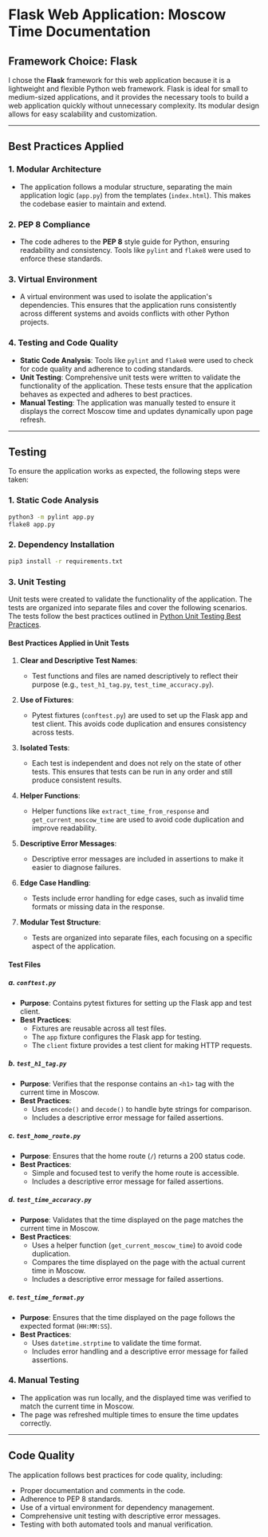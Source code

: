 # Flask Web Application: Moscow Time Documentation

## Framework Choice: Flask

I chose the **Flask** framework for this web application because it is a lightweight and flexible Python web framework. Flask is ideal for small to medium-sized applications, and it provides the necessary tools to build a web application quickly without unnecessary complexity. Its modular design allows for easy scalability and customization.

---

## Best Practices Applied

### 1. **Modular Architecture**

- The application follows a modular structure, separating the main application logic (`app.py`) from the templates (`index.html`). This makes the codebase easier to maintain and extend.

### 2. **PEP 8 Compliance**

- The code adheres to the **PEP 8** style guide for Python, ensuring readability and consistency. Tools like `pylint` and `flake8` were used to enforce these standards.

### 3. **Virtual Environment**

- A virtual environment was used to isolate the application's dependencies. This ensures that the application runs consistently across different systems and avoids conflicts with other Python projects.

### 4. **Testing and Code Quality**

- **Static Code Analysis**: Tools like `pylint` and `flake8` were used to check for code quality and adherence to coding standards.
- **Unit Testing**: Comprehensive unit tests were written to validate the functionality of the application. These tests ensure that the application behaves as expected and adheres to best practices.
- **Manual Testing**: The application was manually tested to ensure it displays the correct Moscow time and updates dynamically upon page refresh.

---

## Testing

To ensure the application works as expected, the following steps were taken:

### **1. Static Code Analysis**

```bash
python3 -m pylint app.py
flake8 app.py
```

### **2. Dependency Installation**

```bash
pip3 install -r requirements.txt
```

### **3. Unit Testing**

Unit tests were created to validate the functionality of the application. The tests are organized into separate files and cover the following scenarios. The tests follow the best practices outlined in [Python Unit Testing Best Practices](https://pytest-with-eric.com/introduction/python-unit-testing-best-practices/).

#### **Best Practices Applied in Unit Tests**

1. **Clear and Descriptive Test Names**:
   - Test functions and files are named descriptively to reflect their purpose (e.g., `test_h1_tag.py`, `test_time_accuracy.py`).

2. **Use of Fixtures**:
   - Pytest fixtures (`conftest.py`) are used to set up the Flask app and test client. This avoids code duplication and ensures consistency across tests.

3. **Isolated Tests**:
   - Each test is independent and does not rely on the state of other tests. This ensures that tests can be run in any order and still produce consistent results.

4. **Helper Functions**:
   - Helper functions like `extract_time_from_response` and `get_current_moscow_time` are used to avoid code duplication and improve readability.

5. **Descriptive Error Messages**:
   - Descriptive error messages are included in assertions to make it easier to diagnose failures.

6. **Edge Case Handling**:
   - Tests include error handling for edge cases, such as invalid time formats or missing data in the response.

7. **Modular Test Structure**:
   - Tests are organized into separate files, each focusing on a specific aspect of the application.

#### **Test Files**

##### **a. `conftest.py`**

- **Purpose**: Contains pytest fixtures for setting up the Flask app and test client.
- **Best Practices**:
  - Fixtures are reusable across all test files.
  - The `app` fixture configures the Flask app for testing.
  - The `client` fixture provides a test client for making HTTP requests.

##### **b. `test_h1_tag.py`**

- **Purpose**: Verifies that the response contains an `<h1>` tag with the current time in Moscow.
- **Best Practices**:
  - Uses `encode()` and `decode()` to handle byte strings for comparison.
  - Includes a descriptive error message for failed assertions.

##### **c. `test_home_route.py`**

- **Purpose**: Ensures that the home route (`/`) returns a 200 status code.
- **Best Practices**:
  - Simple and focused test to verify the home route is accessible.
  - Includes a descriptive error message for failed assertions.

##### **d. `test_time_accuracy.py`**

- **Purpose**: Validates that the time displayed on the page matches the current time in Moscow.
- **Best Practices**:
  - Uses a helper function (`get_current_moscow_time`) to avoid code duplication.
  - Compares the time displayed on the page with the actual current time in Moscow.
  - Includes a descriptive error message for failed assertions.

##### **e. `test_time_format.py`**

- **Purpose**: Ensures that the time displayed on the page follows the expected format (`HH:MM:SS`).
- **Best Practices**:
  - Uses `datetime.strptime` to validate the time format.
  - Includes error handling and a descriptive error message for failed assertions.

### **4. Manual Testing**

- The application was run locally, and the displayed time was verified to match the current time in Moscow.
- The page was refreshed multiple times to ensure the time updates correctly.

---

## Code Quality

The application follows best practices for code quality, including:

- Proper documentation and comments in the code.
- Adherence to PEP 8 standards.
- Use of a virtual environment for dependency management.
- Comprehensive unit testing with descriptive error messages.
- Testing with both automated tools and manual verification.